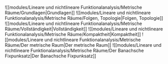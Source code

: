 ![[modules/Lineare und nichtlineare Funktionalanalysis/Metrische Räume/Grundlagen|Grundlagen]]
![[modules/Lineare und nichtlineare Funktionalanalysis/Metrische Räume/Folgen, Topologie|Folgen, Topologie]]
![[modules/Lineare und nichtlineare Funktionalanalysis/Metrische Räume/Vollständigkeit|Vollständigkeit]]
![[modules/Lineare und nichtlineare Funktionalanalysis/Metrische Räume/Kompaktheit|Kompaktheit]]
![[modules/Lineare und nichtlineare Funktionalanalysis/Metrische Räume/Der metrische Raum|Der metrische Raum]]
![[modules/Lineare und nichtlineare Funktionalanalysis/Metrische Räume/Der Banachsche Fixpunksatz|Der Banachsche Fixpunksatz]]